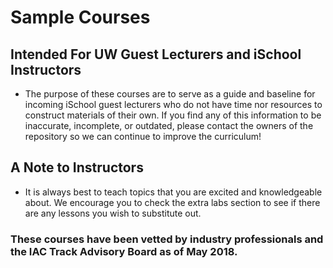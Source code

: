 # Sample Courses

## Intended For UW Guest Lecturers and iSchool Instructors

* The purpose of these courses are to serve as a guide and baseline for incoming iSchool guest lecturers who do not have time nor resources to construct materials of their own. If you find any of this information to be inaccurate, incomplete, or outdated, please contact the owners of the repository so we can continue to improve the curriculum!

## A Note to Instructors

* It is always best to teach topics that you are excited and knowledgeable about. We encourage you to check the extra labs section to see if there are any lessons you wish to substitute out. 

### These courses have been vetted by industry professionals and the IAC Track Advisory Board as of May 2018. 